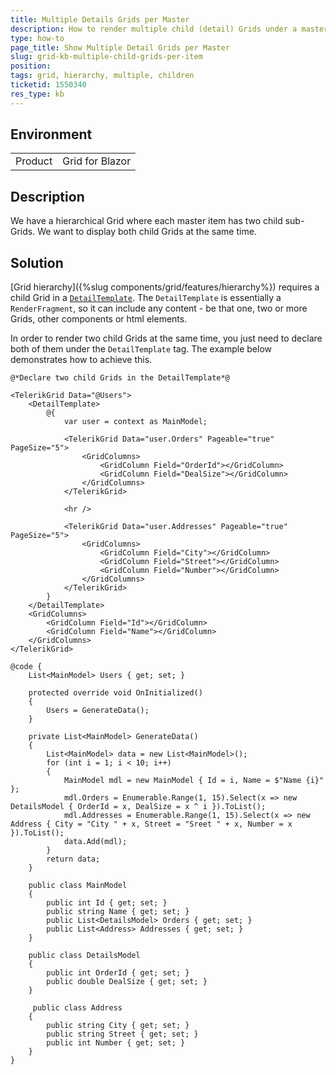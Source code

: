 ```yaml
---
title: Multiple Details Grids per Master
description: How to render multiple child (detail) Grids under a master Grid?
type: how-to
page_title: Show Multiple Detail Grids per Master
slug: grid-kb-multiple-child-grids-per-item
position: 
tags: grid, hierarchy, multiple, children
ticketid: 1550340
res_type: kb
---
```


## Environment
<table>
	<tbody>
		<tr>
			<td>Product</td>
			<td>Grid for Blazor</td>
		</tr>
	</tbody>
</table>


## Description

We have a hierarchical Grid where each master item has two child sub-Grids. We want to display both child Grids at the same time.

## Solution

[Grid hierarchy]({%slug components/grid/features/hierarchy%}) requires a child Grid in a [`DetailTemplate`](https://docs.telerik.com/blazor-ui/api/Telerik.Blazor.Components.TelerikGrid-1#collapsible-Telerik_Blazor_Components_TelerikGrid_1_DetailTemplate). The `DetailTemplate` is essentially a `RenderFragment`, so it can include any content - be that one, two or more Grids, other components or html elements.

In order to render two child Grids at the same time, you just need to declare both of them under the `DetailTemplate` tag. The example below demonstrates how to achieve this.

````CSHTML
@*Declare two child Grids in the DetailTemplate*@

<TelerikGrid Data="@Users">
    <DetailTemplate>
        @{
            var user = context as MainModel;
            
            <TelerikGrid Data="user.Orders" Pageable="true" PageSize="5">
                <GridColumns>
                    <GridColumn Field="OrderId"></GridColumn>
                    <GridColumn Field="DealSize"></GridColumn>
                </GridColumns>
            </TelerikGrid>

            <hr />

            <TelerikGrid Data="user.Addresses" Pageable="true" PageSize="5">
                <GridColumns>
                    <GridColumn Field="City"></GridColumn>
                    <GridColumn Field="Street"></GridColumn>
                    <GridColumn Field="Number"></GridColumn>
                </GridColumns>
            </TelerikGrid>
        }
    </DetailTemplate>
    <GridColumns>
        <GridColumn Field="Id"></GridColumn>
        <GridColumn Field="Name"></GridColumn>
    </GridColumns>
</TelerikGrid>

@code {  
    List<MainModel> Users { get; set; }

    protected override void OnInitialized()
    {
        Users = GenerateData();
    }

    private List<MainModel> GenerateData()
    {
        List<MainModel> data = new List<MainModel>();
        for (int i = 1; i < 10; i++)
        {
            MainModel mdl = new MainModel { Id = i, Name = $"Name {i}" };
            mdl.Orders = Enumerable.Range(1, 15).Select(x => new DetailsModel { OrderId = x, DealSize = x ^ i }).ToList();
            mdl.Addresses = Enumerable.Range(1, 15).Select(x => new Address { City = "City " + x, Street = "Sreet " + x, Number = x }).ToList();
            data.Add(mdl);
        }
        return data;
    }

    public class MainModel
    {
        public int Id { get; set; }
        public string Name { get; set; }
        public List<DetailsModel> Orders { get; set; }
        public List<Address> Addresses { get; set; }
    }

    public class DetailsModel
    {
        public int OrderId { get; set; }
        public double DealSize { get; set; }
    }

     public class Address
    {
        public string City { get; set; }
        public string Street { get; set; }
        public int Number { get; set; }        
    }
}
````
